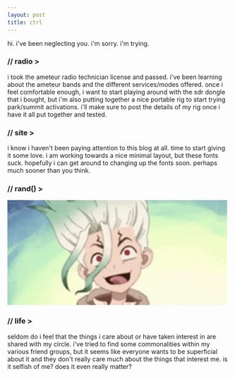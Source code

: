 ```yaml
---
layout: post
title: ctrl
---
```


hi. i've been neglecting you. i'm sorry. i'm trying.

### // radio >

i took the ameteur radio technician license and passed. i've been learning about the ameteur bands and the different services/modes offered. once i feel comfortable enough, i want to start playing around with the sdr dongle that i bought, but i'm also putting together a nice portable rig to start trying park/summit activations. i'll make sure to post the details of my rig once i have it all put together and tested.

### // site >

i know i haven't been paying attention to this blog at all. time to start giving it some love. i am working towards a nice minimal layout, but these fonts suck. hopefully i can get around to changing up the fonts soon. perhaps much sooner than you think.

### // rand() >

![Senku](/images/dr-stone-anime.gif)

### // life >

seldom do i feel that the things i care about or have taken interest in are shared with my circle. i've tried to find some commonalities within my various friend groups, but it seems like everyone wants to be superficial about it and they don't really care much about the things that interest me. is it selfish of me? does it even really matter?